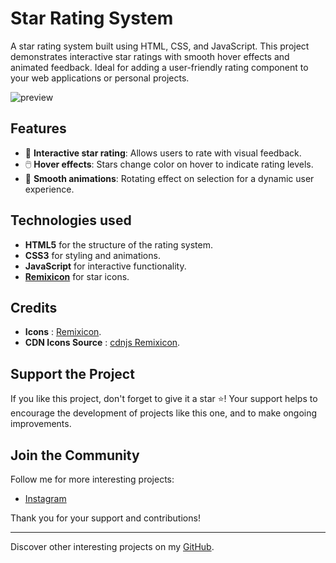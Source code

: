 # Star Rating System

A star rating system built using HTML, CSS, and JavaScript. This project demonstrates interactive star ratings with smooth hover effects and animated feedback. Ideal for adding a user-friendly rating component to your web applications or personal projects.

![preview](https://github.com/user-attachments/assets/31d39af9-691e-46d8-8962-5b2190e3007e)

## Features

- 🌟 **Interactive star rating**: Allows users to rate with visual feedback.
- 🖱️ **Hover effects**: Stars change color on hover to indicate rating levels.
- 🎨 **Smooth animations**: Rotating effect on selection for a dynamic user experience.

## Technologies used

- **HTML5** for the structure of the rating system.
- **CSS3** for styling and animations.
- **JavaScript** for interactive functionality.
- **[Remixicon](https://remixicon.com/)** for star icons.

## Credits

- **Icons** : [Remixicon](https://remixicon.com/).
- **CDN Icons Source** : [cdnjs Remixicon](https://cdnjs.com/libraries/remixicon).

## Support the Project

If you like this project, don't forget to give it a star ⭐️! Your support helps to encourage the development of projects like this one, and to make ongoing improvements.

## Join the Community

Follow me for more interesting projects:
- [Instagram](https://www.instagram.com/ethan_del_code/)

Thank you for your support and contributions!

---

Discover other interesting projects on my [GitHub](https://github.com/EthanDeL).
